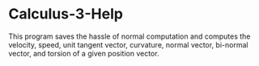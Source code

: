 # Calculus-3-Help
This program saves the hassle of normal computation and computes the velocity, speed, unit tangent vector, curvature, normal vector, bi-normal vector, and torsion of a given position vector.
